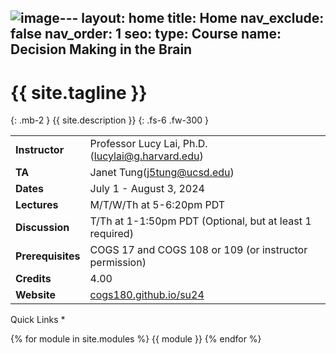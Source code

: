 ![image](https://github.com/cogs180/su24/assets/22282147/b0738e97-23d5-4323-b83e-1ce1bdf5b488)---
layout: home
title: Home
nav_exclude: false
nav_order: 1
seo:
  type: Course
  name: Decision Making in the Brain
---

# {{ site.tagline }}
{: .mb-2 }
{{ site.description }}
{: .fs-6 .fw-300 }

|            |                           |
|------------|---------------------------|
| **Instructor** | Professor Lucy Lai, Ph.D.([lucylai@g.harvard.edu](mailto:lucylai@g.harvard.edu)) |
| **TA**         | Janet Tung([j5tung@ucsd.edu](mailto:j5tung@ucsd.edu))                |
| **Dates**      | July 1 - August 3, 2024   |
| **Lectures**   | M/T/W/Th at 5-6:20pm PDT  |
| **Discussion**   | T/Th at 1-1:50pm PDT (Optional, but at least 1 required) |
| **Prerequisites**  | COGS 17 and COGS 108 or 109 (or instructor permission) |
| **Credits**   | 4.00 |
| **Website**  | [cogs180.github.io/su24](cogs180.github.io/su24) |


Quick Links
*

{% for module in site.modules %}
{{ module }}
{% endfor %}
